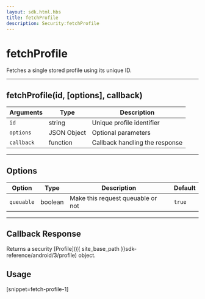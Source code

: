 ```yaml
---
layout: sdk.html.hbs
title: fetchProfile
description: Security:fetchProfile
---
```

  

# fetchProfile
Fetches a single stored profile using its unique ID.

---

## fetchProfile(id, [options], callback)

| Arguments | Type | Description |
|---------------|---------|----------------------------------------|
| ``id`` | string | Unique profile identifier |
| ``options`` | JSON Object | Optional parameters |
| ``callback`` | function | Callback handling the response |

---

## Options

| Option | Type | Description | Default |
|---------------|---------|----------------------------------------|---------|
| ``queuable`` | boolean | Make this request queuable or not  | ``true`` |

---

## Callback Response

Returns a security [Profile]({{ site_base_path }}sdk-reference/android/3/profile) object.

## Usage

[snippet=fetch-profile-1]
